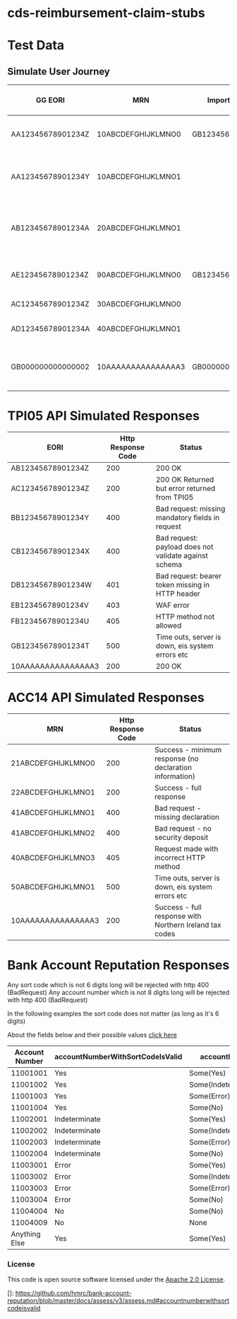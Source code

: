 # cds-reimbursement-claim-stubs

# Test Data

## Simulate User Journey

| GG EORI           | MRN                | Importer EORI     | Declarant EORI    | Declaration Response                  | Claim Submission Response                               |
|-------------------|--------------------|-------------------|-------------------|---------------------------------------|---------------------------------------------------------|
| AA12345678901234Z | 10ABCDEFGHIJKLMNO0 | GB123456789012345 | GB123456789012345 | Eori numbers match - full response    | Successful submission                                   |
| AA12345678901234Y | 10ABCDEFGHIJKLMNO1 |                   |                   | Eori numbers match - partial response | Successful submission                                   |
| AB12345678901234A | 20ABCDEFGHIJKLMNO1 |                   |                   | Eori numbers match - partial response | Successful submission but error response inside payload |
| AE12345678901234Z | 90ABCDEFGHIJKLMNO0 | GB123456789012345 | GB123456789012345 | Eori numbers match - full response    | Failed submission                                       |
| AC12345678901234Z | 30ABCDEFGHIJKLMNO0 |                   |                   | Eori not present                      | Successful submission                                   |
| AD12345678901234A | 40ABCDEFGHIJKLMNO1 |                   |                   | Eori present but no match             | Successful submission                                   |
| GB000000000000002 | 10AAAAAAAAAAAAAAA3 | GB000000000000002 | GB000000000000002 | Eori numbers match - Northern Ireland | Successful submission                                   |

# TPI05 API Simulated Responses

|EORI|Http Response Code| Status
|---|---|---|
|AB12345678901234Z|200| 200 OK  |
|AC12345678901234Z|200| 200 OK Returned but error returned from TPI05 |
|BB12345678901234Y|400| Bad request: missing mandatory fields in request|
|CB12345678901234X|400| Bad request: payload does not validate against schema |
|DB12345678901234W|401| Bad request: bearer token missing in HTTP header|
|EB12345678901234V|403| WAF error|
|FB12345678901234U|405| HTTP method not allowed|
|GB12345678901234T|500| Time outs, server is down, eis system errors etc|
|10AAAAAAAAAAAAAAA3|200| 200 OK|

# ACC14 API Simulated Responses

|MRN|Http Response Code| Status |
|---|---|---|
|21ABCDEFGHIJKLMNO0|200| Success - minimum response (no declaration information)
|22ABCDEFGHIJKLMNO1|200| Success - full response |
|41ABCDEFGHIJKLMNO1|400| Bad request - missing declaration |
|41ABCDEFGHIJKLMNO2|400| Bad request - no security deposit |
|40ABCDEFGHIJKLMNO3|405| Request made with incorrect HTTP method |
|50ABCDEFGHIJKLMNO1|500| Time outs, server is down, eis system errors etc  |
|10AAAAAAAAAAAAAAA3|200| Success - full response with Northern Ireland tax codes|


# Bank Account Reputation Responses
Any sort code which is not 6 digits long will be rejected with http 400 (BadRequest)
Any account number which is not 8 digits long will be rejected with http 400 (BadRequest)

In the following examples the sort code does not matter (as long as it's 6 digits)

About the fields below and their possible values [click here](https://github.com/hmrc/bank-account-reputation/blob/master/docs/assess/v3/assess.md#accountnumberwithsortcodeisvalid)

|Account Number| accountNumberWithSortCodeIsValid | accountExists |
|---|---|---|
|11001001|Yes | Some(Yes)|
|11001002|Yes | Some(Indeterminate)|
|11001003|Yes | Some(Error)|
|11001004|Yes | Some(No)|
|11002001|Indeterminate | Some(Yes)|
|11002002|Indeterminate | Some(Indeterminate)|
|11002003|Indeterminate | Some(Error)|
|11002004|Indeterminate | Some(No)|
|11003001|Error | Some(Yes)|
|11003002|Error | Some(Indeterminate)|
|11003003|Error | Some(Error)|
|11003004|Error | Some(No)|
|11004004|No | Some(No)|
|11004009|No | None|
|Anything Else|Yes|Some(Yes)|



### License

This code is open source software licensed under the [Apache 2.0 License]("http://www.apache.org/licenses/LICENSE-2.0.html").


[]: https://github.com/hmrc/bank-account-reputation/blob/master/docs/assess/v3/assess.md#accountnumberwithsortcodeisvalid